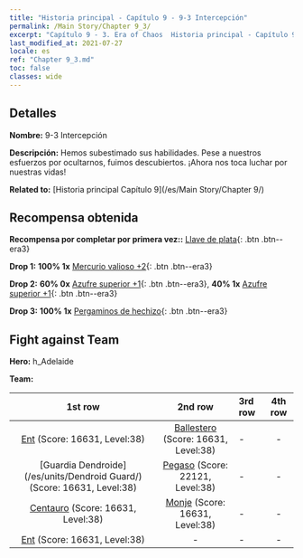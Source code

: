 ```yaml
---
title: "Historia principal - Capítulo 9 - 9-3 Intercepción"
permalink: /Main Story/Chapter 9_3/
excerpt: "Capítulo 9 - 3. Era of Chaos  Historia principal - Capítulo 9_3. 9-3 Intercepción"
last_modified_at: 2021-07-27
locale: es
ref: "Chapter 9_3.md"
toc: false
classes: wide
---
```


## Detalles

 **Nombre:** 9-3 Intercepción

 **Descripción:** Hemos subestimado sus habilidades. Pese a nuestros esfuerzos por ocultarnos, fuimos descubiertos. ¡Ahora nos toca luchar por nuestras vidas!

 **Related to:** [Historia principal Capítulo 9](/es/Main Story/Chapter 9/)

## Recompensa obtenida

 **Recompensa por completar por primera vez::** [Llave de plata](/ItemsES/con_693/){: .btn .btn--era3}

 **Drop 1:** **100% 1x** [Mercurio valioso +2](/ItemsES/mat_28/){: .btn .btn--era3}

 **Drop 2:** **60% 0x** [Azufre superior +1](/ItemsES/mat_22/){: .btn .btn--era3}, **40% 1x** [Azufre superior +1](/ItemsES/mat_22/){: .btn .btn--era3}

 **Drop 3:** **100% 1x** [Pergaminos de hechizo](/ItemsES/con_694/){: .btn .btn--era3}


## Fight against Team
 **Hero:** h_Adelaide

 **Team:**


  | 1st row | 2nd row | 3rd row | 4th row |
  |:----:|:----:|:----|:----:|
  | [Ent](/es/units/Treant/) (Score: 16631, Level:38)  | [Ballestero](/es/units/Marksman/) (Score: 16631, Level:38)  | - | - |
  | [Guardia Dendroide](/es/units/Dendroid Guard/) (Score: 16631, Level:38)  | [Pegaso](/es/units/Pegasus/) (Score: 22121, Level:38)  | - | - |
  | [Centauro](/es/units/Centaur/) (Score: 16631, Level:38)  | [Monje](/es/units/Monk/) (Score: 16631, Level:38)  | - | - |
  | [Ent](/es/units/Treant/) (Score: 16631, Level:38)  | - | - | - |


